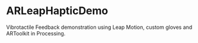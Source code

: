 # ARLeapHapticDemo
Vibrotactile Feedback demonstration using Leap Motion, custom gloves and ARToolkit in Processing.
